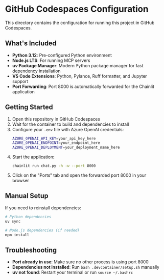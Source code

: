 # GitHub Codespaces Configuration

This directory contains the configuration for running this project in GitHub Codespaces.

## What's Included

- **Python 3.12**: Pre-configured Python environment
- **Node.js LTS**: For running MCP servers
- **uv Package Manager**: Modern Python package manager for fast dependency installation
- **VS Code Extensions**: Python, Pylance, Ruff formatter, and Jupyter support
- **Port Forwarding**: Port 8000 is automatically forwarded for the Chainlit application

## Getting Started

1. Open this repository in GitHub Codespaces
2. Wait for the container to build and dependencies to install
3. Configure your `.env` file with Azure OpenAI credentials:
   ```bash
   AZURE_OPENAI_API_KEY=your_api_key_here
   AZURE_OPENAI_ENDPOINT=your_endpoint_here
   AZURE_OPENAI_DEPLOYMENT=your_deployment_name_here
   ```
4. Start the application:
   ```bash
   chainlit run chat.py -h -w --port 8000
   ```
5. Click on the "Ports" tab and open the forwarded port 8000 in your browser

## Manual Setup

If you need to reinstall dependencies:

```bash
# Python dependencies
uv sync

# Node.js dependencies (if needed)
npm install
```

## Troubleshooting

- **Port already in use**: Make sure no other process is using port 8000
- **Dependencies not installed**: Run `bash .devcontainer/setup.sh` manually
- **uv not found**: Restart your terminal or run `source ~/.bashrc`
